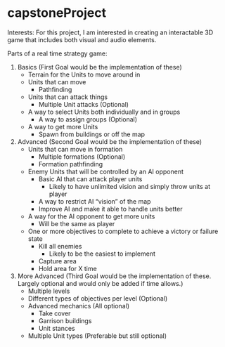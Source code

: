 # capstoneProject

Interests:
For this project, I am interested in creating an interactable 3D game that includes both visual and audio elements.

Parts of a real time strategy game:
1. Basics (First Goal would be the implementation of these)
   - Terrain for the Units to move around in
   - Units that can move
     - Pathfinding
   - Units that can attack things
     - Multiple Unit attacks (Optional)
   - A way to select Units both individually and in groups
     - A way to assign groups (Optional)
   - A way to get more Units
     - Spawn from buildings or off the map
2. Advanced (Second Goal would be the implementation of these)
   - Units that can move in formation
     - Multiple formations (Optional)
     - Formation pathfinding
   - Enemy Units that will be controlled by an AI opponent
     - Basic AI that can attack player units
       - Likely to have unlimited vision and simply throw units at player
     - A way to restrict AI “vision” of the map
     - Improve AI and make it able to handle units better
    - A way for the AI opponent to get more units
      - Will be the same as player
    - One or more objectives to complete to achieve a victory or failure state
      - Kill all enemies
        - Likely to be the easiest to implement
      - Capture area
      - Hold area for X time
3. More Advanced (Third Goal would be the implementation of these. Largely optional and would only be added if time allows.)
   - Multiple levels 
   - Different types of objectives per level (Optional)
   - Advanced mechanics (All optional)
     - Take cover
     - Garrison buildings
     - Unit stances
   - Multiple Unit types (Preferable but still optional)

